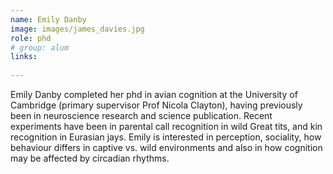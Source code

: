 ```yaml
---
name: Emily Danby
image: images/james_davies.jpg
role: phd
# group: alum
links:
  
---
```


Emily Danby completed her phd in avian cognition at the University of Cambridge (primary supervisor Prof Nicola Clayton), having previously been in neuroscience research and science publication. Recent experiments have been in parental call recognition in wild Great tits, and kin recognition in Eurasian jays. Emily is interested in perception, sociality, how behaviour differs in captive vs. wild environments and also in how cognition may be affected by circadian rhythms. 
